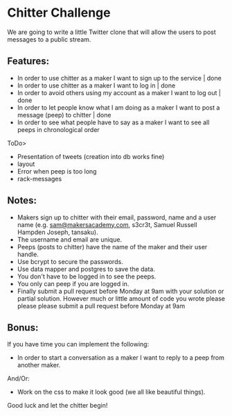 Chitter Challenge
=================

We are going to write a little Twitter clone that will allow the users to post messages to a public stream.

Features:
-------

* In order to use chitter as a maker I want to sign up to the service | done
* In order to use chitter as a maker I want to log in | done
* In order to avoid others using my account as a maker I want to log out | done
* In order to let people know what I am doing as a maker I want to post a message (peep) to chitter | done
* In order to see what people have to say as a maker I want to see all peeps in chronological order


ToDo>
- Presentation of tweets (creation into db works fine)
- layout
- Error when peep is too long
- rack-messages

Notes:
------

* Makers sign up to chitter with their email, password, name and a user name (e.g. sam@makersacademy.com, s3cr3t, Samuel Russell Hampden Joseph, tansaku).
* The username and email are unique.
* Peeps (posts to chitter) have the name of the maker and their user handle.
* Use bcrypt to secure the passwords.
* Use data mapper and postgres to save the data.
* You don't have to be logged in to see the peeps.
* You only can peep if you are logged in.
* Finally submit a pull request before Monday at 9am with your solution or partial solution.  However much or little amount of code you wrote please please please submit a pull request before Monday at 9am

Bonus:
-----

If you have time you can implement the following:

* In order to start a conversation as a maker I want to reply to a peep from another maker.

And/Or:

* Work on the css to make it look good (we all like beautiful things).

Good luck and let the chitter begin!
